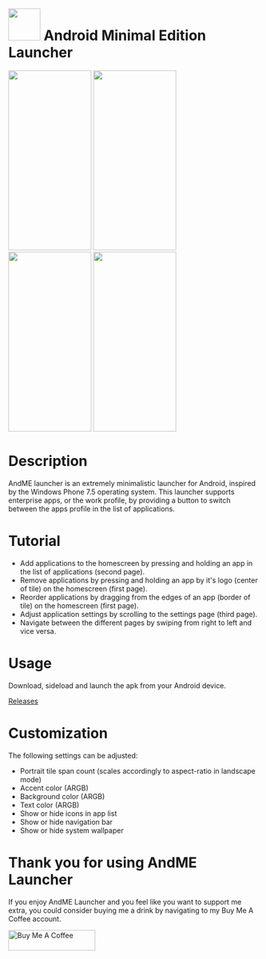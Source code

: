 # <img src="https://raw.githubusercontent.com/jetspiking/AndME/main/Images/icon.png" width="64" height="64"> Android Minimal Edition Launcher 

<img src="https://raw.githubusercontent.com/jetspiking/AndME/main/Images/HomePage.png" width="166" height="360"> <img src="https://raw.githubusercontent.com/jetspiking/AndME/main/Images/HomePageScrolling.png" width="166" height="360"> <img src="https://raw.githubusercontent.com/jetspiking/AndME/main/Images/AppsPage.jpg" width="166" height="360"> <img src="https://raw.githubusercontent.com/jetspiking/AndME/main/Images/FilterPage.jpg" width="166" height="360">

# Description
AndME launcher is an extremely minimalistic launcher for Android, inspired by the Windows Phone 7.5 operating system. This launcher supports enterprise apps, or the work profile, by providing a button to switch between the apps profile in the list of applications.

# Tutorial
- Add applications to the homescreen by pressing and holding an app in the list of applications (second page).
- Remove applications by pressing and holding an app by it's logo (center of tile) on the homescreen (first page).
- Reorder applications by dragging from the edges of an app (border of tile) on the homescreen (first page).
- Adjust application settings by scrolling to the settings page (third page).
- Navigate between the different pages by swiping from right to left and vice versa.

# Usage
Download, sideload and launch the apk from your Android device.

[Releases](https://github.com/jetspiking/AndME/releases)

# Customization
The following settings can be adjusted:

- Portrait tile span count (scales accordingly to aspect-ratio in landscape mode)
- Accent color (ARGB)
- Background color (ARGB)
- Text color (ARGB)
- Show or hide icons in app list
- Show or hide navigation bar
- Show or hide system wallpaper

# Thank you for using AndME Launcher
If you enjoy AndME Launcher and you feel like you want to support me extra, you could consider buying me a drink by navigating to my Buy Me A Coffee account.

<a href="https://www.buymeacoffee.com/DustinHendriks" target="_blank"><img src="https://cdn.buymeacoffee.com/buttons/default-orange.png" alt="Buy Me A Coffee" height="41" width="174"></a>
